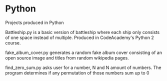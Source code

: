 # Python
Projects produced in Python

Battleship.py is a basic version of battleship where each ship only consists of one space instead of multiple. Produced in CodeAcademy's Python 2 course.

fake_album_cover.py generates a random fake album cover consisting of an open source image and titles from random wikipedia pages.

find_zero_sum.py asks user for a number, N and N amount of numbers. The program determines if any permutation of those numbers sum up to 0
